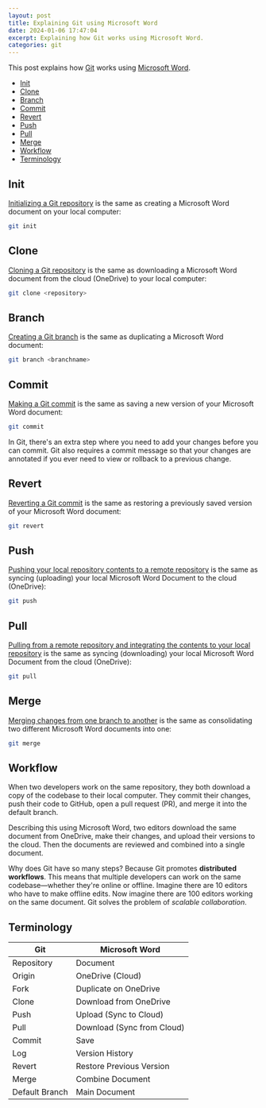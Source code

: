 ```yaml
---
layout: post
title: Explaining Git using Microsoft Word
date: 2024-01-06 17:47:04
excerpt: Explaining how Git works using Microsoft Word.
categories: git
---
```


This post explains how [Git](https://git-scm.com/) works using [Microsoft Word](https://www.microsoft.com/microsoft-365/word).

- [Init](#init)
- [Clone](#clone)
- [Branch](#branch)
- [Commit](#commit)
- [Revert](#revert)
- [Push](#push)
- [Pull](#pull)
- [Merge](#merge)
- [Workflow](#workflow)
- [Terminology](#terminology)

## Init

[Initializing a Git repository](https://git-scm.com/docs/git-init) is the same as creating a Microsoft Word document on your local computer:

```sh
git init
```

## Clone

[Cloning a Git repository](https://git-scm.com/docs/git-clone) is the same as downloading a Microsoft Word document from the cloud (OneDrive) to your local computer:

```sh
git clone <repository>
```

## Branch

[Creating a Git branch](https://git-scm.com/docs/git-branch) is the same as duplicating a Microsoft Word document:

```sh
git branch <branchname>
```

## Commit

[Making a Git commit](https://git-scm.com/docs/git-commit) is the same as saving a new version of your Microsoft Word document:

```sh
git commit
```

In Git, there's an extra step where you need to add your changes before you can commit. Git also requires a commit message so that your changes are annotated if you ever need to view or rollback to a previous change.

## Revert

[Reverting a Git commit](https://git-scm.com/docs/git-revert) is the same as restoring a previously saved version of your Microsoft Word document:

```sh
git revert
```

## Push

[Pushing your local repository contents to a remote repository](https://git-scm.com/docs/git-push) is the same as syncing (uploading) your local Microsoft Word Document to the cloud (OneDrive):

```sh
git push
```

## Pull

[Pulling from a remote repository and integrating the contents to your local repository](https://git-scm.com/docs/git-pull) is the same as syncing (downloading) your local Microsoft Word Document from the cloud (OneDrive):

```sh
git pull
```

## Merge

[Merging changes from one branch to another](https://git-scm.com/docs/git-merge) is the same as consolidating two different Microsoft Word documents into one:

```sh
git merge
```

## Workflow

When two developers work on the same repository, they both download a copy of the codebase to their local computer. They commit their changes, push their code to GitHub, open a pull request (PR), and merge it into the default branch.

Describing this using Microsoft Word, two editors download the same document from OneDrive, make their changes, and upload their versions to the cloud. Then the documents are reviewed and combined into a single document.

Why does Git have so many steps? Because Git promotes **distributed workflows**. This means that multiple developers can work on the same codebase—whether they're online or offline. Imagine there are
10 editors who have to make offline edits. Now imagine there are 100 editors working on the same document. Git solves the problem of _scalable collaboration_.

## Terminology

| Git            | Microsoft Word             |
| -------------- | -------------------------- |
| Repository     | Document                   |
| Origin         | OneDrive (Cloud)           |
| Fork           | Duplicate on OneDrive      |
| Clone          | Download from OneDrive     |
| Push           | Upload (Sync to Cloud)     |
| Pull           | Download (Sync from Cloud) |
| Commit         | Save                       |
| Log            | Version History            |
| Revert         | Restore Previous Version   |
| Merge          | Combine Document           |
| Default Branch | Main Document              |
